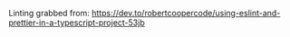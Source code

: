 Linting grabbed from:
https://dev.to/robertcoopercode/using-eslint-and-prettier-in-a-typescript-project-53jb
